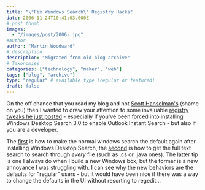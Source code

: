```yaml
---
title: "\"Fix Windows Search\" Registry Hacks"
date: 2006-11-24T10:41:03.000Z
# post thumb
images:
  - "/images/post/2006-.jpg"
#author
author: "Martin Woodward"
# description
description: "Migrated from old blog archive"
# Taxonomies
categories: ["technology", "maker", "web"]
tags: ["blog", "archive"]
type: "regular" # available type (regular or featured)
draft: false
---
```

On the off chance that you read my blog and not [Scott Hanselman's](http://www.hanselman.com/blog/) (shame on you) then I wanted to draw your attention to some invaluable [registry tweaks he just posted](http://feeds.feedburner.com/~r/ScottHanselman/~3/53369771/HowToDisableWindowsDesktopSearchExplorerIntegrationAfterInstallingOffice2007.aspx) - especially if you've been forced into installing Windows Desktop Search 3.0 to enable Outlook Instant Search - but also if you are a developer. 

The [first](http://feeds.feedburner.com/~r/ScottHanselman/~3/53369771/HowToDisableWindowsDesktopSearchExplorerIntegrationAfterInstallingOffice2007.aspx) is how to make the normal windows search the default again after installing Windows Desktop Search, the [second](http://feeds.feedburner.com/~r/ScottHanselman/~3/53369771/HowToDisableWindowsDesktopSearchExplorerIntegrationAfterInstallingOffice2007.aspx) is how to get the full text search to search through *every* file (such as .cs or .java ones).  The latter tip is one I always do when I build a new Windows box, but the former is a new annoyance I was struggling with.  I can see why the new behaviors are the defaults for "regular" users - but it would have been nice if there was a way to change the defaults in the UI without resorting to regedit...